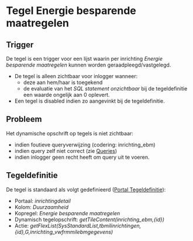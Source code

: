 # Tegel Energie besparende maatregelen

## Trigger

De tegel is een trigger voor een lijst waarin per inrichting *Energie besparende maatregelen* kunnen worden geraadpleegd/vastgelegd.

- De tegel is alleen zichtbaar voor inlogger wanneer:
  - deze aan hem/haar is toegekend
  - de evaluatie van het *SQL statement onzichtbaar* bij de tegeldefinitie een waarde ongelijk aan 0 oplevert.
- Een tegel is disabled indien zo aangevinkt bij de tegeldefinitie.

## Probleem

Het dynamische opschrift op tegels is niet zichtbaar:

- indien foutieve queryverwijzing (codering: inrichting_ebm)
- indien query zelf niet correct (zie [Queries](/docs/instellen_inrichten/queries.md))
- indien inlogger geen recht heeft om query uit te voeren.

## Tegeldefinitie

De tegel is standaard als volgt gedefinieerd ([Portal Tegeldefinitie](/docs/instellen_inrichten/portaldefinitie/portal_tegel.md)):

- Portaal: *inrichtingdetail*
- Kolom: *Duurzaamheid*
- Kopregel: *Energie besparende maatregelen*
- Dynamisch tegelopschrift: *getTileContent(inrichting_ebm,{id})*
- Actie: *getFlexList(SysStandardList,tbmilinrichtingen,{id},G,inrichting_vwfrmmilebmgegevens)*
